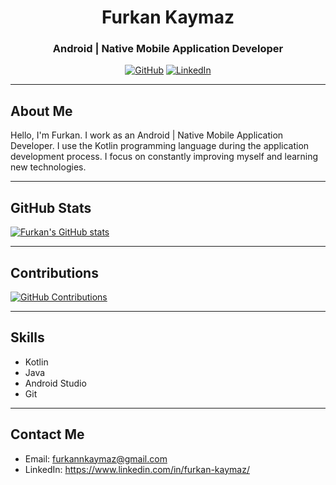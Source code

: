 <h1 align="center">Furkan Kaymaz</h1>
<h3 align="center">Android | Native Mobile Application Developer</h3>

<p align="center">
  <a href="https://github.com/furkannkaymaz"><img src="https://img.shields.io/github/followers/furkannkaymaz.svg?label=GitHub&style=social" alt="GitHub"></a>
  <a href="https://www.linkedin.com/in/furkan-kaymaz/"><img src="https://img.shields.io/badge/LinkedIn--_.svg?style=social&logo=linkedin" alt="LinkedIn"></a>
</p>

---

## About Me

Hello, I'm Furkan. I work as an Android | Native Mobile Application Developer. I use the Kotlin programming language during the application development process. I focus on constantly improving myself and learning new technologies.


---

## GitHub Stats

[![Furkan's GitHub stats](https://github-readme-stats.vercel.app/api?username=furkannkaymaz&show_icons=true)](https://github.com/furkannkaymaz)

---

## Contributions

[![GitHub Contributions](https://github-readme-streak-stats.herokuapp.com/?user=furkannkaymaz)](https://github.com/furkannkaymaz)

---

## Skills

- Kotlin
- Java
- Android Studio
- Git

---

## Contact Me

- Email: furkannkaymaz@gmail.com
- LinkedIn: https://www.linkedin.com/in/furkan-kaymaz/
